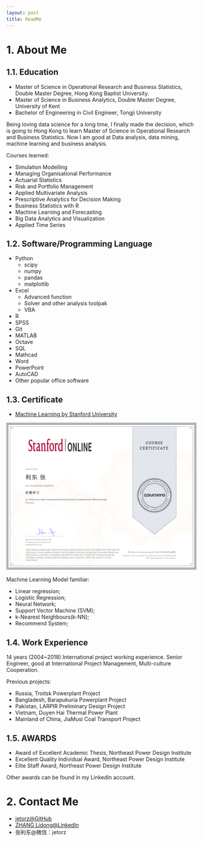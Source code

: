 ```yaml
---
layout: post
title: ReadMe
---
```


# 1. About Me

## 1.1. Education

- Master of Science in Operational Research and Business Statistics, Double Master Degree, Hong Kong Baptist University.
- Master of Science in Business Analytics, Double Master Degree, University of Kent
- Bachelor of Engineering in Civil Engineer, Tongji University

Being loving data science for a long time, I finally made the decision, which is going to Hong Kong to learn Master of Science in Operational Research and Business Statistics. Now I am good at Data analysis, data mining, machine learning and business analysis.

Courses learned:

- Simulation Modelling
- Managing Organisational Performance
- Actuarial Statistics
- Risk and Portfolio Management
- Applied Multivariate Analysis
- Prescriptive Analytics for Decision Making
- Business Statistics with R
- Machine Learning and Forecasting
- Big Data Analytics and Visualization
- Applied Time Series

## 1.2. Software/Programming Language

- Python
  - scipy
  - numpy
  - pandas
  - matplotlib
- Excel
  - Advanced function
  - Solver and other analysis toolpak
  - VBA
- R
- SPSS
- Git
- MATLAB
- Octave
- SQL
- Mathcad 
- Word
- PowerPoint
- AutoCAD
- Other popular office software

## 1.3. Certificate

- [Machine Learning by Stanford University](https://www.coursera.org/account/accomplishments/verify/T7UH2NE74MRJ)

![](assets\Coursera-Machine-Learning.png)

Machine Learning Model familiar:

- Linear regression;
- Logistic Regression;
- Neural Network;
- Support Vector Machine (SVM);
- k-Nearest Neighbours(k-NN);
- Recommend System;

## 1.4. Work Experience

14 years (2004~2018) International project working experience. Senior Engineer, good at International Project Management, Multi-culture Cooperation. 

Previous projects:

- Russia, Troitsk Powerplant Project
- Bangladesh, Barapukuria Powerplant Project
- Pakistan, LARPIR Preliminary Design Project
- Vietnam, Duyen Hai Thermal Power Plant
- Mainland of China, JiaMusi Coal Transport Project

## 1.5. AWARDS

- Award of Excellent Academic Thesis, Northeast Power Design Institute 
- Excellent Quality Individual Award, Northeast Power Design Institute 
- Elite Staff Award, Northeast Power Design Institute 

Other awards can be found in my LinkedIn account.

# 2. Contact Me

- [jetorz@GitHub](https://github.com/jetorz)
- [ZHANG Lidong@LinkedIn](https://www.linkedin.com/in/zhanglidong/)
- 张利东@微信：jetorz
